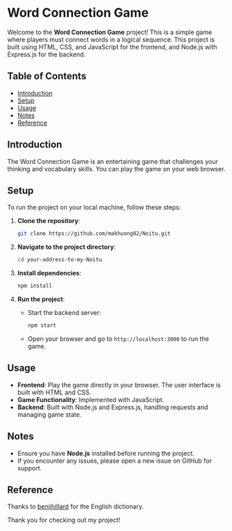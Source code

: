 # Word Connection Game

Welcome to the **Word Connection Game** project! This is a simple game where players must connect words in a logical sequence. This project is built using HTML, CSS, and JavaScript for the frontend, and Node.js with Express.js for the backend.

## Table of Contents

- [Introduction](#introduction)
- [Setup](#setup)
- [Usage](#usage)
- [Notes](#notes)
- [Reference](#reference)

## Introduction

The Word Connection Game is an entertaining game that challenges your thinking and vocabulary skills. You can play the game on your web browser.

## Setup

To run the project on your local machine, follow these steps:

1. **Clone the repository**:

   ```bash
   git clone https://github.com/makhuong02/Noitu.git
   ```

2. **Navigate to the project directory**:

   ```bash
   cd your-address-to-my-Noitu
   ```

3. **Install dependencies**:

   ```bash
   npm install
   ```

4. **Run the project**:

   - Start the backend server:

     ```bash
     npm start
     ```

   - Open your browser and go to `http://localhost:3000` to run the game.

## Usage

- **Frontend**: Play the game directly in your browser. The user interface is built with HTML and CSS.
- **Game Functionality**: Implemented with JavaScript.
- **Backend**: Built with Node.js and Express.js, handling requests and managing game state.

## Notes

- Ensure you have **Node.js** installed before running the project.
- If you encounter any issues, please open a new issue on GitHub for support.

## Reference

Thanks to [benjihillard](https://github.com/benjihillard/English-Dictionary-Database) for the English dictionary.

Thank you for checking out my project!
